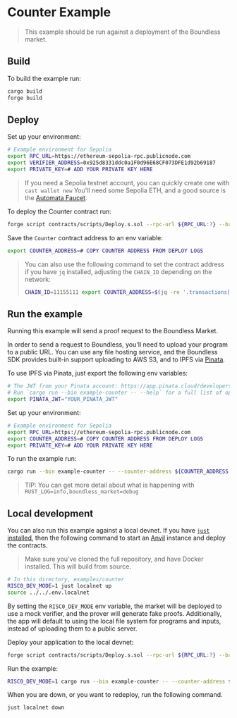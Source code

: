 # Counter Example

> This example should be run against a deployment of the Boundless market.

## Build

To build the example run:

```bash
cargo build
forge build
```

## Deploy

Set up your environment:

```bash
# Example environment for Sepolia
export RPC_URL=https://ethereum-sepolia-rpc.publicnode.com
export VERIFIER_ADDRESS=0x925d8331ddc0a1F0d96E68CF073DFE1d92b69187
export PRIVATE_KEY=# ADD YOUR PRIVATE KEY HERE
```

> If you need a Sepolia testnet account, you can quickly create one with `cast wallet new`
> You'll need some Sepolia ETH, and a good source is the <a href="https://www.sepoliafaucet.io/">Automata Faucet</a>.

[Automata Faucet]: https://www.sepoliafaucet.io/

To deploy the Counter contract run:

```bash
forge script contracts/scripts/Deploy.s.sol --rpc-url ${RPC_URL:?} --broadcast -vv
```

Save the `Counter` contract address to an env variable:

```bash
export COUNTER_ADDRESS=# COPY COUNTER ADDRESS FROM DEPLOY LOGS
```

> You can also use the following command to set the contract address if you have `jq` installed, adjusting the `CHAIN_ID` depending on the network:
>
> ```bash
> CHAIN_ID=11155111 export COUNTER_ADDRESS=$(jq -re '.transactions[] | select(.contractName == "Counter") | .contractAddress' ./broadcast/Deploy.s.sol/${CHAIN_ID:?}/run-latest.json)
> ```

## Run the example

Running this example will send a proof request to the Boundless Market.

In order to send a request to Boundless, you'll need to upload your program to a public URL.
You can use any file hosting service, and the Boundless SDK provides built-in support uploading to AWS S3, and to IPFS via [Pinata](https://www.pinata.cloud).

To use IPFS via Pinata, just export the following env variables:

```bash
# The JWT from your Pinata account: https://app.pinata.cloud/developers/api-keys
# Run `cargo run --bin example-counter -- --help` for a full list of options.
export PINATA_JWT="YOUR_PINATA_JWT"
```

Set up your environment:

```bash
# Example environment for Sepolia
export RPC_URL=https://ethereum-sepolia-rpc.publicnode.com
export COUNTER_ADDRESS=# COPY COUNTER ADDRESS FROM DEPLOY LOGS
export PRIVATE_KEY=# ADD YOUR PRIVATE KEY HERE
```

To run the example run:

```bash
cargo run --bin example-counter -- --counter-address ${COUNTER_ADDRESS:?}
```

> TIP: You can get more detail about what is happening with `RUST_LOG=info,boundless_market=debug`

## Local development

You can also run this example against a local devnet.
If you have [`just` installed](https://github.com/casey/just), then the following command to start an [Anvil](https://book.getfoundry.sh/anvil/) instance and deploy the contracts.

> Make sure you've cloned the full repository, and have Docker installed. This will build from source.

```bash
# In this directory, examples/counter
RISC0_DEV_MODE=1 just localnet up
source ../../.env.localnet
```

By setting the `RISC0_DEV_MODE` env variable, the market will be deployed to use a mock verifier, and the prover will generate fake proofs.
Additionally, the app will default to using the local file system for programs and inputs, instead of uploading them to a public server.

Deploy your application to the local devnet:

```bash
forge script contracts/scripts/Deploy.s.sol --rpc-url ${RPC_URL:?} --broadcast -vv
```

Run the example:

```bash
RISC0_DEV_MODE=1 cargo run --bin example-counter -- --counter-address ${COUNTER_ADDRESS:?} --storage-provider file
```

When you are down, or you want to redeploy, run the following command.

```bash
just localnet down
```

